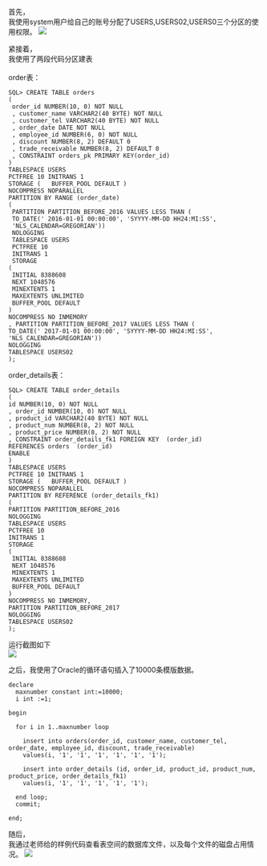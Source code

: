 首先，<br>
我使用system用户给自己的账号分配了USERS,USERS02,USERS0三个分区的使用权限。
![](https://github.com/phf449540929/Oracle/blob/master/test3/01.png)

紧接着，<br>
我使用了两段代码分区建表<br>
<br>
order表：
```
SQL> CREATE TABLE orders 
(
 order_id NUMBER(10, 0) NOT NULL 
 , customer_name VARCHAR2(40 BYTE) NOT NULL 
 , customer_tel VARCHAR2(40 BYTE) NOT NULL 
 , order_date DATE NOT NULL 
 , employee_id NUMBER(6, 0) NOT NULL 
 , discount NUMBER(8, 2) DEFAULT 0 
 , trade_receivable NUMBER(8, 2) DEFAULT 0 
 , CONSTRAINT orders_pk PRIMARY KEY(order_id)
) 
TABLESPACE USERS 
PCTFREE 10 INITRANS 1 
STORAGE (   BUFFER_POOL DEFAULT ) 
NOCOMPRESS NOPARALLEL 
PARTITION BY RANGE (order_date) 
(
 PARTITION PARTITION_BEFORE_2016 VALUES LESS THAN (
 TO_DATE(' 2016-01-01 00:00:00', 'SYYYY-MM-DD HH24:MI:SS', 
 'NLS_CALENDAR=GREGORIAN')) 
 NOLOGGING 
 TABLESPACE USERS 
 PCTFREE 10 
 INITRANS 1 
 STORAGE 
( 
 INITIAL 8388608 
 NEXT 1048576 
 MINEXTENTS 1 
 MAXEXTENTS UNLIMITED 
 BUFFER_POOL DEFAULT 
) 
NOCOMPRESS NO INMEMORY  
, PARTITION PARTITION_BEFORE_2017 VALUES LESS THAN (
TO_DATE(' 2017-01-01 00:00:00', 'SYYYY-MM-DD HH24:MI:SS', 
'NLS_CALENDAR=GREGORIAN')) 
NOLOGGING 
TABLESPACE USERS02 
);
```

order_details表：
```
SQL> CREATE TABLE order_details 
(
id NUMBER(10, 0) NOT NULL 
, order_id NUMBER(10, 0) NOT NULL
, product_id VARCHAR2(40 BYTE) NOT NULL 
, product_num NUMBER(8, 2) NOT NULL 
, product_price NUMBER(8, 2) NOT NULL 
, CONSTRAINT order_details_fk1 FOREIGN KEY  (order_id)
REFERENCES orders  (order_id)
ENABLE 
) 
TABLESPACE USERS 
PCTFREE 10 INITRANS 1 
STORAGE (   BUFFER_POOL DEFAULT ) 
NOCOMPRESS NOPARALLEL
PARTITION BY REFERENCE (order_details_fk1)
(
PARTITION PARTITION_BEFORE_2016 
NOLOGGING 
TABLESPACE USERS
PCTFREE 10 
INITRANS 1 
STORAGE 
( 
 INITIAL 8388608 
 NEXT 1048576 
 MINEXTENTS 1 
 MAXEXTENTS UNLIMITED 
 BUFFER_POOL DEFAULT 
) 
NOCOMPRESS NO INMEMORY, 
PARTITION PARTITION_BEFORE_2017 
NOLOGGING 
TABLESPACE USERS02
);
```

运行截图如下<br>
![](https://github.com/phf449540929/Oracle/blob/master/test3/02.png)

之后，我使用了Oracle的循环语句插入了10000条模版数据。
```
declare
  maxnumber constant int:=10000;
  i int :=1;
  
begin

  for i in 1..maxnumber loop
  
    insert into orders(order_id, customer_name, customer_tel, order_date, employee_id, discount, trade_receivable)
    values(i, '1', '1', '1', '1', '1', '1');
    
    insert into order_details (id, order_id, product_id, product_num, product_price, order_details_fk1)
    values(i, '1', '1', '1', '1', '1');
    
  end loop;
  commit;
  
end; 
```

随后，<br>
我通过老师给的样例代码查看表空间的数据库文件，以及每个文件的磁盘占用情况。
![](https://github.com/phf449540929/Oracle/blob/master/test3/03.png)
